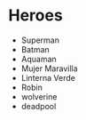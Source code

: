 # Heroes

* Superman
* Batman
* Aquaman
* Mujer Maravilla
* Linterna Verde
* Robin
* wolverine
* deadpool
